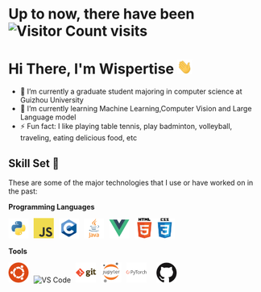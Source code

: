 # Up to now, there have been ![Visitor Count](https://profile-counter.glitch.me/Wispertise/count.svg) visits
<h1>Hi There, I'm Wispertise <img  src="https://raw.githubusercontent.com/ABSphreak/ABSphreak/master/gifs/Hi.gif" width="30px"></h1>

- 🔭 I’m currently a graduate student majoring in computer science at Guizhou University
- 🌱 I’m currently learning Machine Learning,Computer Vision and Large Language model
- ⚡ Fun fact: I like playing table tennis, play badminton, volleyball, traveling, eating delicious food, etc 

## Skill Set :muscle:
These are some of the major technologies that I use or have worked on in the past:

**Programming Languages**

<img title="Python" alt="Python" width="40px" src="https://raw.githubusercontent.com/github/explore/master/topics/python/python.png" style="padding-right:10px;" /><img alt="JS" title="JavaScript" width="40px" src="https://raw.githubusercontent.com/github/explore/master/topics/javascript/javascript.png" style="padding-right:10px;"><img title="C" alt="C" width="40px" src="https://raw.githubusercontent.com/github/explore/master/topics/c/c.png" style="padding-right:10px;"><img title="JAVA" alt="JAVA" width="40px" src="https://raw.githubusercontent.com/github/explore/master/topics/java/java.png" style="padding-right:10px;"><img title="VUE" alt="VUE" width="40px" src="https://raw.githubusercontent.com/github/explore/master/topics/vue/vue.png" style="padding-right:10px;"><img title="HTML" alt="HTML" width="40px" src="https://raw.githubusercontent.com/github/explore/master/topics/html/html.png"><img title="CSS" alt="CSS" width="40px" src="https://raw.githubusercontent.com/github/explore/master/topics/css/css.png" style="padding-right:10px;">

**Tools**

<img title="Ubuntu" alt="Ubuntu" width="40px" src="https://raw.githubusercontent.com/github/explore/master/topics/ubuntu/ubuntu.png" style="padding-right:10px;"><img title="VS Code" alt="VS Code" width="40px" src="https://img.icons8.com/fluent/48/000000/visual-studio-code-2019.png" style="padding-right:10px;"><img title="git" alt="git" width="40px" src="https://raw.githubusercontent.com/github/explore/master/topics/git/git.png" style="padding-right:10px;"><img title="Jupyter Notebook" alt="Jupyter" width="40px" src="https://raw.githubusercontent.com/github/explore/master/topics/jupyter-notebook/jupyter-notebook.png" style="padding-right:10px;"><img title="Pytorch" alt="Pytorch" width="40px" src="https://raw.githubusercontent.com/github/explore/master/topics/pytorch/pytorch.png" style="padding-right:20px;"><img title="Github" alt="Github" width="40px" src="https://raw.githubusercontent.com/github/explore/master/topics/github/github.png" style="padding-right:10px;">

<br>
